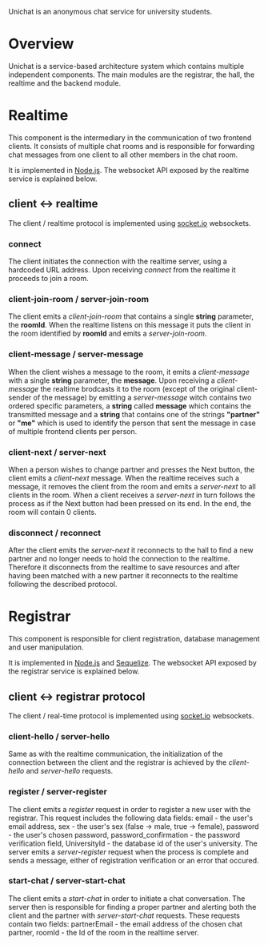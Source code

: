 Unichat is an anonymous chat service for university students.

# Overview

Unichat is a service-based architecture system which contains multiple
independent components. The main modules are the registrar, the hall, the
realtime and the backend module.

# Realtime

This component is the intermediary in the communication of two frontend clients.
It consists of multiple chat rooms and is responsible for forwarding chat
messages from one client to all other members in the chat room.

It is implemented in [Node.js](https://nodejs.org/en/).  The websocket API
exposed by the realtime service is explained below.

## client <-> realtime

The client / realtime protocol is implemented using
[socket.io](http://socket.io/) websockets.

### connect

The client initiates the connection with the realtime server, using a hardcoded
URL address. Upon receiving _connect_ from the realtime it proceeds to join a
room.

### client-join-room / server-join-room

The client emits a _client-join-room_ that contains a single __string__ parameter,
the __roomId__. When the realtime listens on this message it puts the client in
the room identified by __roomId__ and emits a _server-join-room_.

### client-message / server-message

When the client wishes a message to the room, it emits a _client-message_ with a
single __string__ parameter, the __message__. Upon receiving a _client-message_
the realtime brodcasts it to the room (except of the original client-sender of
the message) by emitting a _server-message_ witch contains two ordered specific
parameters, a __string__ called __message__ which contains the transmitted
message and a __string__ that contains one of the strings __"partner"__ or
__"me"__ which is used to identify the person that sent the message in case of
multiple frontend clients per person.

### client-next / server-next

When a person wishes to change partner and presses the Next button, the
client emits a _client-next_ message. When the realtime receives such a message,
it removes the client from the room and emits a _server-next_ to all clients in
the room. When a client receives a _server-next_ in turn follows the process as if
the Next button had been pressed on its end. In the end, the room will contain 0
clients.

### disconnect / reconnect

After the client emits the _server-next_ it reconnects to the hall to find a new
partner and no longer needs to hold the connection to the realtime. Therefore it
disconnects from the realtime to save resources and after having been matched
with a new partner it reconnects to the realtime following the described
protocol.

# Registrar

This component is responsible for client registration, database management and
user manipulation.

It is implemented in [Node.js](https://nodejs.org/en/) and
[Sequelize](http://docs.sequelizejs.com/en/v3/). The websocket API
exposed by the registrar service is explained below.

## client <-> registrar protocol

The client / real-time protocol is implemented using
[socket.io](http://socket.io/) websockets.

### client-hello / server-hello

Same as with the realtime communication, the initialization of the connection
between the client and the registrar is achieved by the _client-hello_ and
_server-hello_ requests.

### register / server-register

The client emits a _register_ request in order to register a new user with the
registrar. This request includes the following data fields:
    email - the user's email address,
    sex - the user's sex (false -> male, true -> female),
    password - the user's chosen password,
    password_confirmation - the password verification field,
    UniversityId - the database id of the user's university.
The server emits a _server-register_ request when the process is complete and
sends a message, either of registration verification or an error that occured.

### start-chat / server-start-chat

The client emits a _start-chat_ in order to initiate a chat conversation. The
server then is responsible for finding a proper partner and alerting both the
client and the partner with _server-start-chat_ requests. These requests contain
two fields:
    partnerEmail - the email address of the chosen chat partner,
    roomId - the Id of the room in the realtime server.
